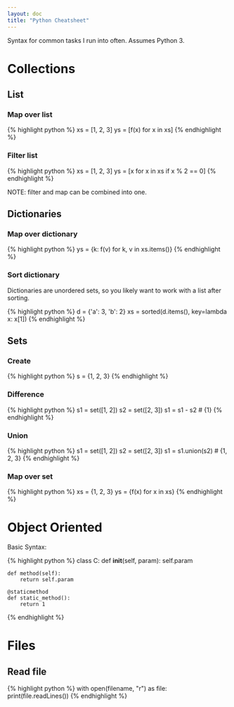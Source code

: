 ```yaml
---
layout: doc
title: "Python Cheatsheet"
---
```


Syntax for common tasks I run into often. Assumes Python 3.

# Collections

## List

### Map over list

{% highlight python %}
xs = [1, 2, 3]
ys = [f(x) for x in xs]
{% endhighlight %}

### Filter list

{% highlight python %}
xs = [1, 2, 3]
ys = [x for x in xs if x % 2 == 0]
{% endhighlight %}

NOTE: filter and map can be combined into one.

## Dictionaries

### Map over dictionary

{% highlight python %}
ys = {k: f(v) for k, v in xs.items()}
{% endhighlight %}

### Sort dictionary

Dictionaries are unordered sets, so you likely want to work with a list after sorting.

{% highlight python %}
d = {'a': 3, 'b': 2}
xs = sorted(d.items(), key=lambda x: x[1])
{% endhighlight %}

## Sets

### Create

{% highlight python %}
s = {1, 2, 3}
{% endhighlight %}

### Difference

{% highlight python %}
s1 = set([1, 2])
s2 = set([2, 3])
s1 = s1 - s2 # {1}
{% endhighlight %}

### Union

{% highlight python %}
s1 = set([1, 2])
s2 = set([2, 3])
s1 = s1.union(s2) # {1, 2, 3}
{% endhighlight %}

### Map over set

{% highlight python %}
xs = {1, 2, 3}
ys = {f(x) for x in xs}
{% endhighlight %}

# Object Oriented

Basic Syntax:

{% highlight python %}
class C:
    def __init__(self, param):
        self.param

    def method(self):
        return self.param

    @staticmethod
    def static_method():
        return 1
{% endhighlight %}


# Files

## Read file

{% highlight python %}
with open(filename, "r") as file:
    print(file.readLines())
{% endhighlight %}
